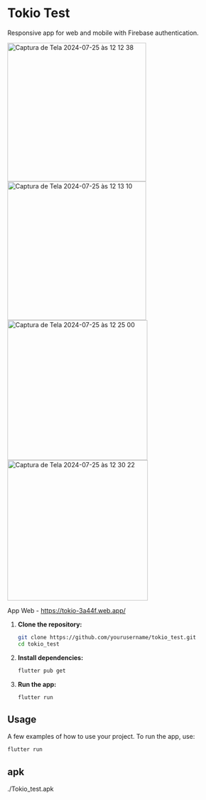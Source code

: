 # Tokio Test

Responsive app for web and mobile with Firebase authentication.



<img width="312" alt="Captura de Tela 2024-07-25 às 12 12 38" src="https://github.com/user-attachments/assets/db0a5c4c-0b2b-4a6a-be2f-5c2309165801">

<img width="312" alt="Captura de Tela 2024-07-25 às 12 13 10" src="https://github.com/user-attachments/assets/7edf644e-15a4-48b8-aa4b-8ca7015cc387">

<img width="315" alt="Captura de Tela 2024-07-25 às 12 25 00" src="https://github.com/user-attachments/assets/69f649b0-9d4c-4a07-a69c-e606380e44e6">

<img width="316" alt="Captura de Tela 2024-07-25 às 12 30 22" src="https://github.com/user-attachments/assets/7b62bb23-5bf6-4127-bb96-aaf6e4736893">



App Web - https://tokio-3a44f.web.app/


1. **Clone the repository:**

    ```bash
    git clone https://github.com/yourusername/tokio_test.git
    cd tokio_test
    ```

2. **Install dependencies:**

    ```bash
    flutter pub get
    ```

3. **Run the app:**

    ```bash
    flutter run
    ```

## Usage

A few examples of how to use your project. To run the app, use:

```bash
flutter run
```

## apk

./Tokio_test.apk

